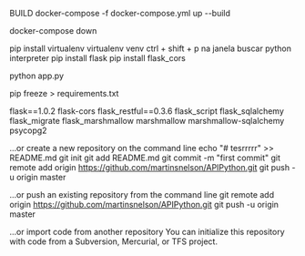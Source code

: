 BUILD
docker-compose -f docker-compose.yml up --build

docker-compose down

pip install virtualenv
virtualenv venv
ctrl + shift + p
na janela buscar  python interpreter
pip install flask
pip install flask_cors

python app.py

pip freeze > requirements.txt


flask==1.0.2
flask-cors
flask_restful==0.3.6
flask_script
flask_sqlalchemy
flask_migrate
flask_marshmallow
marshmallow
marshmallow-sqlalchemy
psycopg2



…or create a new repository on the command line
echo "# tesrrrrr" >> README.md
git init
git add README.md
git commit -m "first commit"
git remote add origin https://github.com/martinsnelson/APIPython.git
git push -u origin master


…or push an existing repository from the command line
git remote add origin https://github.com/martinsnelson/APIPython.git
git push -u origin master


…or import code from another repository
You can initialize this repository with code from a Subversion, Mercurial, or TFS project.